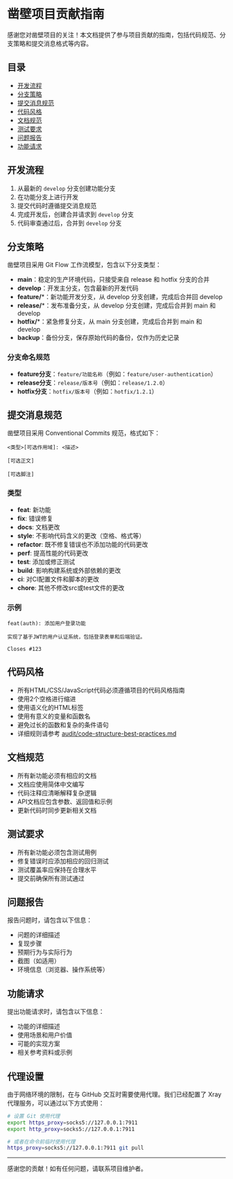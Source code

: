 # 凿壁项目贡献指南

感谢您对凿壁项目的关注！本文档提供了参与项目贡献的指南，包括代码规范、分支策略和提交消息格式等内容。

## 目录

- [开发流程](#开发流程)
- [分支策略](#分支策略)
- [提交消息规范](#提交消息规范)
- [代码风格](#代码风格)
- [文档规范](#文档规范)
- [测试要求](#测试要求)
- [问题报告](#问题报告)
- [功能请求](#功能请求)

## 开发流程

1. 从最新的 `develop` 分支创建功能分支
2. 在功能分支上进行开发
3. 提交代码时遵循提交消息规范
4. 完成开发后，创建合并请求到 `develop` 分支
5. 代码审查通过后，合并到 `develop` 分支

## 分支策略

凿壁项目采用 Git Flow 工作流模型，包含以下分支类型：

- **main**：稳定的生产环境代码，只接受来自 release 和 hotfix 分支的合并
- **develop**：开发主分支，包含最新的开发代码
- **feature/***：新功能开发分支，从 develop 分支创建，完成后合并回 develop
- **release/***：发布准备分支，从 develop 分支创建，完成后合并到 main 和 develop
- **hotfix/***：紧急修复分支，从 main 分支创建，完成后合并到 main 和 develop
- **backup**：备份分支，保存原始代码的备份，仅作为历史记录

### 分支命名规范

- **feature分支**：`feature/功能名称`（例如：`feature/user-authentication`）
- **release分支**：`release/版本号`（例如：`release/1.2.0`）
- **hotfix分支**：`hotfix/版本号`（例如：`hotfix/1.2.1`）

## 提交消息规范

凿壁项目采用 Conventional Commits 规范，格式如下：

```
<类型>[可选作用域]: <描述>

[可选正文]

[可选脚注]
```

### 类型

- **feat**: 新功能
- **fix**: 错误修复
- **docs**: 文档更改
- **style**: 不影响代码含义的更改（空格、格式等）
- **refactor**: 既不修复错误也不添加功能的代码更改
- **perf**: 提高性能的代码更改
- **test**: 添加或修正测试
- **build**: 影响构建系统或外部依赖的更改
- **ci**: 对CI配置文件和脚本的更改
- **chore**: 其他不修改src或test文件的更改

### 示例

```
feat(auth): 添加用户登录功能

实现了基于JWT的用户认证系统，包括登录表单和后端验证。

Closes #123
```

## 代码风格

- 所有HTML/CSS/JavaScript代码必须遵循项目的代码风格指南
- 使用2个空格进行缩进
- 使用语义化的HTML标签
- 使用有意义的变量和函数名
- 避免过长的函数和复杂的条件语句
- 详细规则请参考 [audit/code-structure-best-practices.md](audit/code-structure-best-practices.md)

## 文档规范

- 所有新功能必须有相应的文档
- 文档应使用简体中文编写
- 代码注释应清晰解释复杂逻辑
- API文档应包含参数、返回值和示例
- 更新代码时同步更新相关文档

## 测试要求

- 所有新功能必须包含测试用例
- 修复错误时应添加相应的回归测试
- 测试覆盖率应保持在合理水平
- 提交前确保所有测试通过

## 问题报告

报告问题时，请包含以下信息：

- 问题的详细描述
- 复现步骤
- 预期行为与实际行为
- 截图（如适用）
- 环境信息（浏览器、操作系统等）

## 功能请求

提出功能请求时，请包含以下信息：

- 功能的详细描述
- 使用场景和用户价值
- 可能的实现方案
- 相关参考资料或示例

## 代理设置

由于网络环境的限制，在与 GitHub 交互时需要使用代理。我们已经配置了 Xray 代理服务，可以通过以下方式使用：

```bash
# 设置 Git 使用代理
export https_proxy=socks5://127.0.0.1:7911
export http_proxy=socks5://127.0.0.1:7911

# 或者在命令前临时使用代理
https_proxy=socks5://127.0.0.1:7911 git pull
```

---

感谢您的贡献！如有任何问题，请联系项目维护者。
